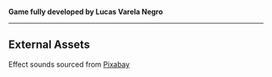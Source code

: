 **Game fully developed by Lucas Varela Negro**

---

## External Assets

Effect sounds sourced from [Pixabay](https://pixabay.com/sound-effects/)
